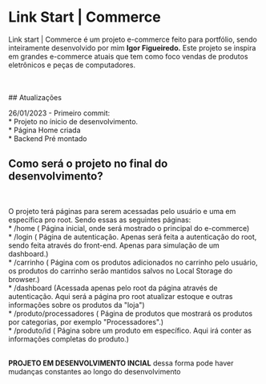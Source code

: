 # Link Start | Commerce

<p>
	Link start | Commerce é um projeto e-commerce feito para portfólio, sendo inteiramente desenvolvido por mim <strong>Igor Figueiredo.</strong>
	Este projeto se inspira em grandes e-commerce atuais que tem como foco vendas de produtos eletrônicos e peças de computadores.
</p>
<br>
<br>
## Atualizações
<br>

26/01/2023 - Primeiro commit: 
<br>
	* Projeto no ínicio de desenvolvimento.
	<br>
	* Página Home criada
	<br>
	* Backend Pré montado
	<br>


## Como será o projeto no final do desenvolvimento?
<br>
<p>
	O projeto terá páginas para serem acessadas pelo usuário e uma em específica pro root. Sendo essas as seguintes páginas:
	<br>
	* /home ( Página inicial, onde será mostrado o principal do e-commerce)
	<br>
	* /login ( Página de autenticação. Apenas será feita a autenticação do root, sendo feita através do front-end. Apenas para simulação de um dashboard.)
	<br>
	* /carrinho ( Página com os produtos adicionados no carrinho pelo usuário, os produtos do carrinho serão mantidos salvos no Local Storage do browser.)
	<br>
	* /dashboard (Acessada apenas pelo root da página através de autenticação. Aqui será a página pro root atualizar estoque e outras informações sobre os produtos da "loja")
	<br>
	* /produto/processadores ( Página de produtos que mostrará os produtos por categorias, por exemplo "Processadores".)
	<br>
	* /produto/id ( Página sobre um produto em específico. Aqui irá conter as informações completas do produto.)
	<br>
</p>
<br>
<strong>PROJETO EM DESENVOLVIMENTO INCIAL</strong> dessa forma pode haver mudanças constantes ao longo do desenvolvimento
